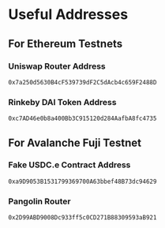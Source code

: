 # Useful Addresses

## For Ethereum Testnets

### Uniswap Router Address
```0x7a250d5630B4cF539739dF2C5dAcb4c659F2488D```

### Rinkeby DAI Token Address
```0xc7AD46e0b8a400Bb3C915120d284AafbA8fc4735```

## For Avalanche Fuji Testnet

### Fake USDC.e Contract Address
```0xa9D9053B1531799369700A63bbef48B73dc94629```

### Pangolin Router
```0x2D99ABD9008Dc933ff5c0CD271B88309593aB921```
